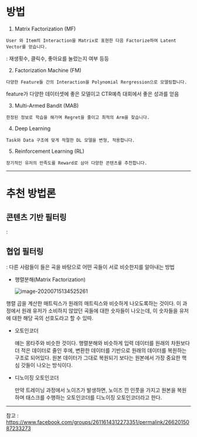 # 방법

1) Matrix Factorization (MF)

```
User 와 Item의 Interaction을 Matrix로 표현한 다음 Factorize하여 Latent Vector를 얻습니다.
```

:  재생횟수, 클릭수, 좋아요를 눌렀는지 여부 등등

2) Factorization Machine (FM)

```
다양한 Feature들 간의 Interaction을 Polynomial Rergression으로 모델링합니다.
```

feature가 다양한 데이터셋에 좋은 모델이고 CTR예측 대회에서 좋은 성과를 얻음

3) Multi-Armed Bandit (MAB)

```
한정된 정보로 학습을 해가며 Regret을 줄이고 최적의 Arm을 찾습니다.
```

4) Deep Learning

```
Task와 Data 구조에 맞게 적절한 DL 모델을 변형, 적용합니다.
```

5) Reinforcement Learning (RL)

```
장기적인 유저의 만족도를 Reward로 삼아 다양한 콘텐츠를 추천합니다.
```



---------

# 추천 방법론

## 콘텐츠 기반 필터링

: 

## 협업 필터링

: 다른 사람들이 들은 곡을 바탕으로 어떤 곡들이 서로 비슷한지를 알아내는 방법

* 행렬분해(Matrix Factorization)

  ![image-20200715134525261](C:%5CUsers%5C%EB%B0%95%EC%86%8C%ED%9D%AC%5CAppData%5CRoaming%5CTypora%5Ctypora-user-images%5Cimage-20200715134525261.png)

행렬 곱을 계산한 매트릭스가 원래의 매트릭스와 비슷하게 나오도록하는 것이다. 이 과정에서 원래 유저가 소비하지 않았던 곡들에 대한 숫자들이 나오는데, 이 숫자들을 유저에 대한 해당 곡의 선호도라고 할 수 있따.

* 오토인코더 

  얘는 몽타주와 비슷한 것이다. 행렬분해와 비슷하게 입력 데이터를 원래의 차원보다 더 적은 데이터로 줄인 후에, 변환한 데이터를 기반으로 원래의 데이터를 복원하는 구조로 되어있다. 원본 데이터가 그대로 복원되기 보다는 원본에서 가장 중요한 핵심 갓들이 나오는 방식이다. 

* 디노이징 오토인코더

  만약 트레이닝 과정에서 노이즈가 발생하면, 노이즈 낀 인풋을 가지고 원본을 복원하며 태스크를 수행하는 오토인코더를 디노이징 오토인코더라고 한다.

-----

참고 : https://www.facebook.com/groups/2611614312273351/permalink/2662015087233273